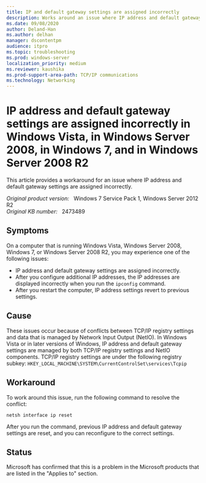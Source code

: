 ```yaml
---
title: IP and default gateway settings are assigned incorrectly
description: Works around an issue where IP address and default gateway settings are assigned incorrectly.
ms.date: 09/08/2020
author: Deland-Han
ms.author: delhan
manager: dscontentpm
audience: itpro
ms.topic: troubleshooting
ms.prod: windows-server
localization_priority: medium
ms.reviewer: kaushika
ms.prod-support-area-path: TCP/IP communications
ms.technology: Networking
---
```

# IP address and default gateway settings are assigned incorrectly in Windows Vista, in Windows Server 2008, in Windows 7, and in Windows Server 2008 R2

This article provides a workaround for an issue where IP address and default gateway settings are assigned incorrectly.

_Original product version:_ &nbsp; Windows 7 Service Pack 1, Windows Server 2012 R2  
_Original KB number:_ &nbsp; 2473489

## Symptoms

On a computer that is running Windows Vista, Windows Server 2008, Windows 7, or Windows Server 2008 R2, you may experience one of the following issues:

- IP address and default gateway settings are assigned incorrectly.
- After you configure additional IP addresses, the IP addresses are displayed incorrectly when you run the `ipconfig` command.
- After you restart the computer, IP address settings revert to previous settings.  

## Cause

These issues occur because of conflicts between TCP/IP registry settings and data that is managed by Network Input Output (NetIO). In Windows Vista or in later versions of Windows, IP address and default gateway settings are managed by both TCP/IP registry settings and NetIO components. TCP/IP registry settings are under the following registry subkey: `HKEY_LOCAL_MACHINE\SYSTEM\CurrentControlSet\services\Tcpip`  

## Workaround

To work around this issue, run the following command to resolve the conflict:  

 ```console
netsh interface ip reset  
  ```

 After you run the command, previous IP address and default gateway settings are reset, and you can reconfigure to the correct settings.  

## Status

Microsoft has confirmed that this is a problem in the Microsoft products that are listed in the "Applies to" section.
